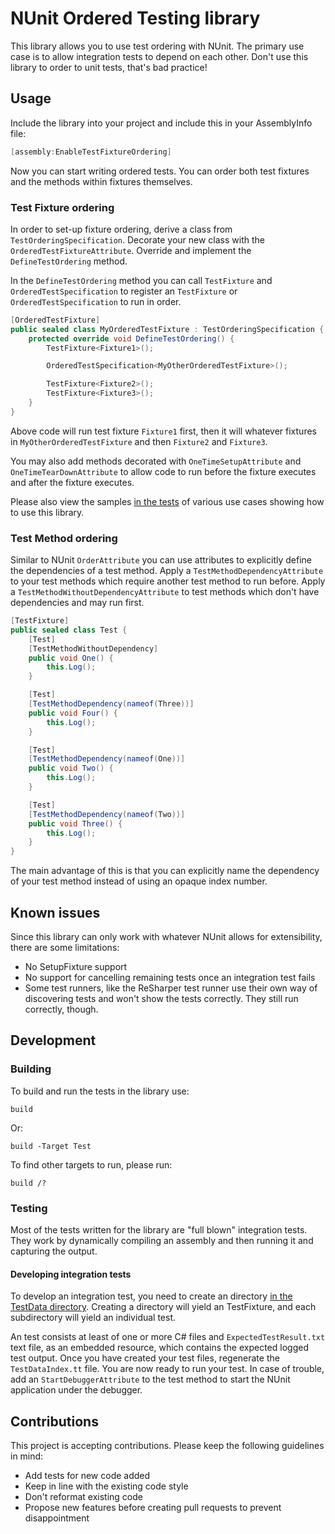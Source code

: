 # NUnit Ordered Testing library

This library allows you to use test ordering with NUnit. The primary use case is to allow integration tests to depend on each other. Don't use this library to order to unit tests, that's bad practice!

## Usage

Include the library into your project and include this in your AssemblyInfo file:

``` C#
[assembly:EnableTestFixtureOrdering]
```

Now you can start writing ordered tests. You can order both test fixtures and the methods within fixtures themselves.

### Test Fixture ordering
In order to set-up fixture ordering, derive a class from `TestOrderingSpecification`. Decorate your new class with the `OrderedTestFixtureAttribute`. Override and implement the `DefineTestOrdering` method.

In the `DefineTestOrdering` method you can call `TestFixture` and `OrderedTestSpecification` to register an `TestFixture` or `OrderedTestSpecification` to run in order.

``` C#
[OrderedTestFixture]
public sealed class MyOrderedTestFixture : TestOrderingSpecification {
    protected override void DefineTestOrdering() {
        TestFixture<Fixture1>();

        OrderedTestSpecification<MyOtherOrderedTestFixture>();

        TestFixture<Fixture2>();
        TestFixture<Fixture3>();
    }
}
```

Above code will run test fixture `Fixture1` first, then it will whatever fixtures in `MyOtherOrderedTestFixture` and then `Fixture2` and `Fixture3`.

You may also add methods decorated with `OneTimeSetupAttribute` and `OneTimeTearDownAttribute` to allow code to run before the fixture executes and after the fixture executes.

Please also view the samples [in the tests](src/NUnitTestOrdering.Tests/TestData) of various use cases showing how to use this library.

### Test Method ordering
Similar to NUnit `OrderAttribute` you can use attributes to explicitly define the dependencies of a test method. Apply a `TestMethodDependencyAttribute` to your test methods which require another test method to run before. Apply a `TestMethodWithoutDependencyAttribute` to test methods which don't have dependencies and may run first.

``` C#
[TestFixture]
public sealed class Test {
    [Test]
    [TestMethodWithoutDependency]
    public void One() {
        this.Log();
    }

    [Test]
    [TestMethodDependency(nameof(Three))]
    public void Four() {
        this.Log();
    }

    [Test]
    [TestMethodDependency(nameof(One))]
    public void Two() {
        this.Log();
    }

    [Test]
    [TestMethodDependency(nameof(Two))]
    public void Three() {
        this.Log();
    }
}
```

The main advantage of this is that you can explicitly name the dependency of your test method instead of using an opaque index number.

## Known issues
Since this library can only work with whatever NUnit allows for extensibility, there are some limitations:

- No SetupFixture support
- No support for cancelling remaining tests once an integration test fails
- Some test runners, like the ReSharper test runner use their own way of discovering tests and won't show the tests correctly. They still run correctly, though.

## Development
### Building
To build and run the tests in the library use:

```
build
```

Or:

```
build -Target Test
```

To find other targets to run, please run:

```
build /?
```

### Testing
Most of the tests written for the library are "full blown" integration tests. They work by dynamically compiling an assembly and then running it and capturing the output. 

#### Developing integration tests
To develop an integration test, you need to create an directory [in the TestData directory](src/NUnitTestOrdering.Tests/TestData). Creating a directory will yield an TestFixture, and each subdirectory will yield an individual test.

An test consists at least of one or more C# files and `ExpectedTestResult.txt` text file, as an embedded resource, which contains the expected logged test output. Once you have created your test files, regenerate the `TestDataIndex.tt` file. You are now ready to run your test. In case of trouble, add an `StartDebuggerAttribute` to the test method to start the NUnit application under the debugger. 

## Contributions
This project is accepting contributions. Please keep the following guidelines in mind:

- Add tests for new code added
- Keep in line with the existing code style
- Don't reformat existing code
- Propose new features before creating pull requests to prevent disappointment